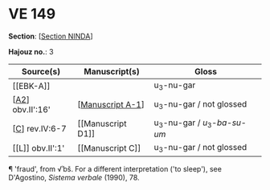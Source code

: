 # VE 149

**Section**: [[Section NINDA]]

**Hajouz no.**: 3

|                Source(s)                 |   Manuscript(s)    |            Gloss            |
| ---------------------------------------- | ------------------ | --------------------------- |
| [[EBK-A]]                                        |                    | u<sub>3</sub>-nu-gar                   |
| [[A2]] obv.II':16'  | [[Manuscript A-1]] | u<sub>3</sub>-nu-gar / not glossed     |
| [[C]] rev.IV:6-7  | [[Manuscript D1]]  | u<sub>3</sub>-nu-gar / *u*<sub>3</sub>-*ba-su-um* |
| [[L]] obv.II':1' | [[Manuscript C]]   | u<sub>3</sub>-nu-gar / not glossed     |

¶ 'fraud', from √ʾbš. For a different interpretation ('to sleep'), see D'Agostino, *Sistema verbale* (1990), 78.

[//begin]: # "Autogenerated link references for markdown compatibility"
[Section NINDA]: <Section NINDA> "NINDA"
[EBK]: EBK "MEE 4, 115 +"
[A2]: A2 "MEE 4, 2 = TM.75.G.4526"
[Manuscript A-1]: <Manuscript A-1> "Manuscript A-1"
[C]: C "MEE 4, 12 = TM.75.G.2284"
[//end]: # "Autogenerated link references"